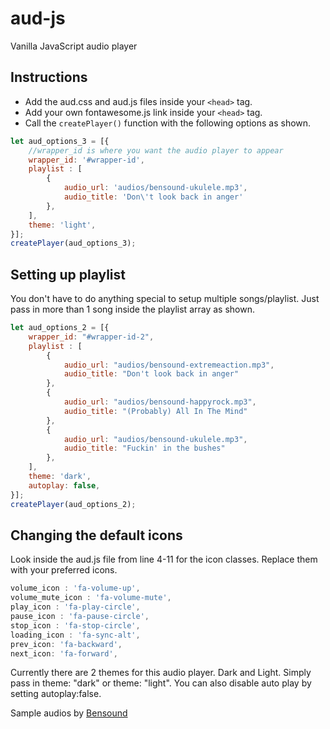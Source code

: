 # aud-js
Vanilla JavaScript audio player
## Instructions
* Add the aud.css and aud.js files inside your ```<head>``` tag.
* Add your own fontawesome.js link inside your ```<head>``` tag.
* Call the ```createPlayer()``` function with the following options as shown.
```javascript
let aud_options_3 = [{
    //wrapper_id is where you want the audio player to appear
    wrapper_id: '#wrapper-id',
    playlist : [
        {
            audio_url: 'audios/bensound-ukulele.mp3',
            audio_title: 'Don\'t look back in anger'
        },
    ],
    theme: 'light',
}];
createPlayer(aud_options_3);
```
## Setting up playlist
You don't have to do anything special to setup multiple songs/playlist. Just pass in more than 1 song inside the playlist array as shown.
```javascript
let aud_options_2 = [{
    wrapper_id: "#wrapper-id-2",
    playlist : [
        {
            audio_url: "audios/bensound-extremeaction.mp3",
            audio_title: "Don't look back in anger"
        },
        {
            audio_url: "audios/bensound-happyrock.mp3",
            audio_title: "(Probably) All In The Mind"
        },
        {
            audio_url: "audios/bensound-ukulele.mp3",
            audio_title: "Fuckin' in the bushes"
        },
    ],
    theme: 'dark',
    autoplay: false,
}];
createPlayer(aud_options_2);
```
##  Changing the default icons
Look inside the aud.js file from line 4-11 for the icon classes. Replace them with your preferred icons.
```javascript
volume_icon : 'fa-volume-up',
volume_mute_icon : 'fa-volume-mute',
play_icon : 'fa-play-circle',
pause_icon : 'fa-pause-circle',
stop_icon : 'fa-stop-circle',
loading_icon : 'fa-sync-alt',
prev_icon: 'fa-backward',
next_icon: 'fa-forward',
```
Currently there are 2 themes for this audio player. Dark and Light. Simply pass in theme: "dark" or theme: "light". You can also disable auto play by setting autoplay:false.


Sample audios by [Bensound](https://www.bensound.com/)



